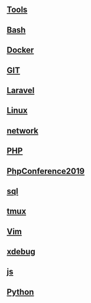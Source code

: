 ## [Tools](tools.md)
## [Bash](bash.md)
## [Docker]( docker )
## [GIT](git.md)
## [Laravel](laravel.md)
## [Linux](Others.md)
## [network](curl.md)
## [PHP](php.md)
## [PhpConference2019](PhpConference2019.md)
## [sql](sql.md)
## [tmux](tmux.md)
## [Vim](vim.md)
## [xdebug](xdebug.md)
## [js](js)
## [Python](Python)









